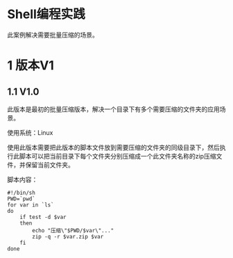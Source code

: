 # Shell编程实践

此案例解决需要批量压缩的场景。

# 1 版本V1

## 1.1 V1.0

此版本是最初的批量压缩版本，解决一个目录下有多个需要压缩的文件夹的应用场景。

使用系统：Linux

使用此版本需要把此版本的脚本文件放到需要压缩的文件夹的同级目录下，然后执行此脚本可以把当前目录下每个文件夹分别压缩成一个此文件夹名称的zip压缩文件，并保留当前文件夹。

脚本内容：

```shell
#!/bin/sh
PWD=`pwd`
for var in `ls`
do
	if test -d $var
	then
		echo "压缩\"$PWD/$var\"..."
		zip -q -r $var.zip $var
	fi
done
```


